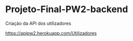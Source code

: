 # Projeto-Final-PW2-backend
Criação da API dos utilizadores

https://apipw2.herokuapp.com/Utilizadores
